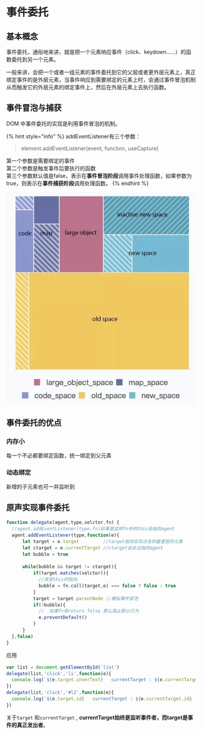 # 事件委托

## 基本概念

事件委托，通俗地来讲，就是把一个元素响应事件（click、keydown......）的函数委托到另一个元素。

一般来讲，会把一个或者一组元素的事件委托到它的父层或者更外层元素上，真正绑定事件的是外层元素，当事件响应到需要绑定的元素上时，会通过事件冒泡机制从而触发它的外层元素的绑定事件上，然后在外层元素上去执行函数。

## 事件冒泡与捕获

DOM 中事件委托的实现是利用事件冒泡的机制。

{% hint style="info" %}
addEventListener有三个参数：

> element.addEventListener\(event, function, useCapture\)

第一个参数是需要绑定的事件  
第二个参数是触发事件后要执行的函数  
第三个参数默认值是false，表示在**事件冒泡阶段**调用事件处理函数，如果参数为true，则表示在**事件捕获阶段**调用处理函数。
{% endhint %}

![](../.gitbook/assets/image%20%2848%29.png)

## 事件委托的优点

### 内存小

每一个不必都要绑定函数，统一绑定到父元素

### 动态绑定

新增的子元素也可一并监听到

## 原声实现事件委托

```javascript
function delegate(agent,type,selctor,fn) {
  //agent.addEventListener(type,fn)如果是这样fn中的this会指向agent
  agent.addEventListener(type,function(e){
      let target = e.target         //target指向实际点击的最里层的元素
      let ctarget = e.currentTarget //ctarget会永远指向agent
      let bubble = true

      while(bubble && target != ctarget){
          if(target.matches(selctor)){
            //改变this的指向.
            bubble = fn.call(target,e) === false ? false : true
          }
          target = target.parentNode //模拟事件冒泡
          if(!bubble){
            //  如果fn有return false 那么阻止默认行为
            e.preventDefault()
          }
      }
  },false)
}
```

应用

```javascript
var list = document.getElementById('list')
delegate(list,'click','li',function(e){
  console.log(`${e.target.innerText}   currentTarget : ${e.currentTarget.id}`)
})
delegate(list,'click','#l2',function(e){
  console.log(`${e.target.id}   currentTarget : ${e.currentTarget.id} `)
})
```

关于`target` 和`currentTarget` , **currentTarget始终是监听事件者，而target是事件的真正发出者**。



